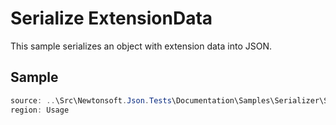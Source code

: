﻿# Serialize ExtensionData

This sample serializes an object with extension data into JSON. 

## Sample

```csharp Usage
source: ..\Src\Newtonsoft.Json.Tests\Documentation\Samples\Serializer\SerializeExtensionData.cs
region: Usage
```
